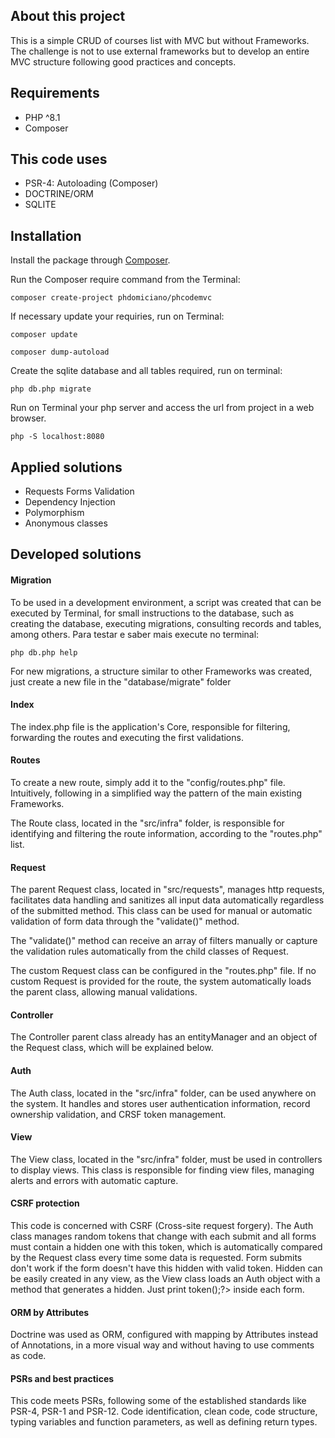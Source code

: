 ## About this project

This is a simple CRUD of courses list with MVC but without Frameworks.
The challenge is not to use external frameworks but to develop an entire MVC structure following good practices and concepts.

## Requirements

- PHP ^8.1
- Composer

## This code uses
- PSR-4: Autoloading (Composer)
- DOCTRINE/ORM
- SQLITE

## Installation

Install the package through [Composer](http://getcomposer.org/). 

Run the Composer require command from the Terminal:

    composer create-project phdomiciano/phcodemvc

If necessary update your requiries, run on Terminal:

    composer update

    composer dump-autoload

Create the sqlite database and all tables required, run on terminal:

    php db.php migrate

Run on Terminal your php server and access the url from project in a web browser.

    php -S localhost:8080
    
## Applied solutions

- Requests Forms Validation
- Dependency Injection
- Polymorphism
- Anonymous classes

## Developed solutions

#### Migration
To be used in a development environment, a script was created that can be executed by Terminal, for small instructions to the database, such as creating the database, executing migrations, consulting records and tables, among others.
Para testar e saber mais execute no terminal: 

    php db.php help

For new migrations, a structure similar to other Frameworks was created, just create a new file in the "database/migrate" folder

#### Index
The index.php file is the application's Core, responsible for filtering, forwarding the routes and executing the first validations.

#### Routes
To create a new route, simply add it to the "config/routes.php" file. Intuitively, following in a simplified way the pattern of the main existing Frameworks.

The Route class, located in the "src/infra" folder, is responsible for identifying and filtering the route information, according to the "routes.php" list.

#### Request
The parent Request class, located in "src/requests", manages http requests, facilitates data handling and sanitizes all input data automatically regardless of the submitted method. This class can be used for manual or automatic validation of form data through the "validate()" method.

The "validate()" method can receive an array of filters manually or capture the validation rules automatically from the child classes of Request.

The custom Request class can be configured in the "routes.php" file. If no custom Request is provided for the route, the system automatically loads the parent class, allowing manual validations.

#### Controller
The Controller parent class already has an entityManager and an object of the Request class, which will be explained below.

#### Auth
The Auth class, located in the "src/infra" folder, can be used anywhere on the system. It handles and stores user authentication information, record ownership validation, and CRSF token management.

#### View
The View class, located in the "src/infra" folder, must be used in controllers to display views. This class is responsible for finding view files, managing alerts and errors with automatic capture.

#### CSRF protection
This code is concerned with CSRF (Cross-site request forgery). The Auth class manages random tokens that change with each submit and all forms must contain a hidden one with this token, which is automatically compared by the Request class every time some data is requested.
Form submits don't work if the form doesn't have this hidden with valid token.
Hidden can be easily created in any view, as the View class loads an Auth object with a method that generates a hidden. Just print <?=$auth->token();?> inside each form.

#### ORM by Attributes
Doctrine was used as ORM, configured with mapping by Attributes instead of Annotations, in a more visual way and without having to use comments as code.

#### PSRs and best practices
This code meets PSRs, following some of the established standards like PSR-4, PSR-1 and PSR-12.
Code identification, clean code, code structure, typing variables and function parameters, as well as defining return types.

